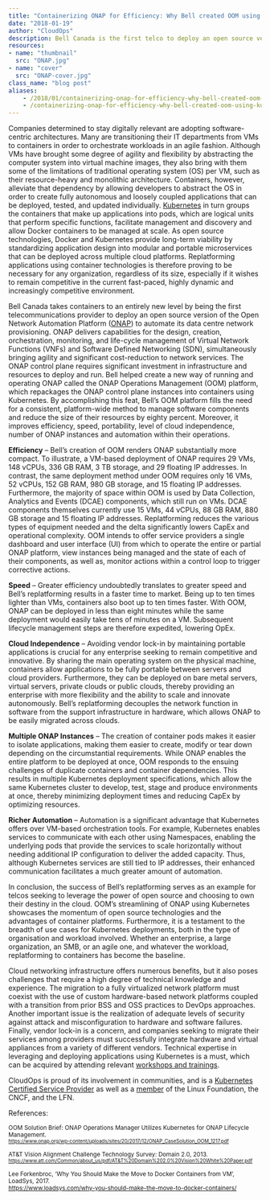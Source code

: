 ```yaml
---
title: "Containerizing ONAP for Efficiency: Why Bell created OOM using Kubernetes"
date: "2018-01-19"
author: "CloudOps"
description: Bell Canada is the first telco to deploy an open source version of ONAP to automate its data centre network provisioning.
resources:
- name: "thumbnail"
  src: "ONAP.jpg"
- name: "cover"
  src: "ONAP-cover.jpg"
class_name: "blog post"
aliases:
    - /2018/01/containerizing-onap-for-efficiency-why-bell-created-oom-using-kubernetes/
    - /containerizing-onap-for-efficiency-why-bell-created-oom-using-kubernetes/
---
```


<p>Companies determined to stay digitally relevant are adopting software-centric architectures. Many are transitioning their IT departments from VMs to containers in order to orchestrate workloads in an agile fashion. Although VMs have brought some degree of agility and flexibility by abstracting the computer system into virtual machine images, they also bring with them some of the limitations of traditional operating system (OS) per VM, such as their resource-heavy and monolithic architecture. Containers, however, alleviate that dependency by allowing developers to abstract the OS in order to create fully autonomous and loosely coupled applications that can be deployed, tested, and updated individually. <a href="https://www.cloudops.com/2018/01/lost-at-sea-navigating-the-complexities-of-kubernetes/" target="_blank">Kubernetes</a> in turn groups the containers that make up applications into pods, which are logical units that perform specific functions, facilitate management and discovery and allow Docker containers to be managed at scale. As open source technologies, Docker and Kubernetes provide long-term viability by standardizing application design into modular and portable microservices that can be deployed across multiple cloud platforms. Replatforming applications using container technologies is therefore proving to be necessary for any organization, regardless of its size, especially if it wishes to remain competitive in the current fast-paced, highly dynamic and increasingly competitive environment.</p><p>Bell Canada takes containers to an entirely new level by being the first telecommunications provider to deploy an open source version of the Open Network Automation Platform (<a href="https://www.onap.org/" target="_blank">ONAP</a>) to automate its data centre network provisioning. ONAP delivers capabilities for the design, creation, orchestration, monitoring, and life-cycle management of Virtual Network Functions (VNFs) and Software Defined Networking (SDN), simultaneously bringing agility and significant cost-reduction to network services. The ONAP control plane requires significant investment in infrastructure and resources to deploy and run. Bell helped create a new way of running and operating ONAP called the ONAP Operations Management (OOM) platform, which repackages the ONAP control plane instances into containers using Kubernetes. By accomplishing this feat, Bell’s OOM platform fills the need for a consistent, platform-wide method to manage software components and reduce the size of their resources by eighty percent. Moreover, it improves efficiency, speed, portability, level of cloud independence, number of ONAP instances and automation within their operations.</p><p><strong>Efficiency</strong> – Bell’s creation of OOM renders ONAP substantially more compact. To illustrate, a VM-based deployment of ONAP requires 29 VMs, 148 vCPUs, 336 GB RAM, 3 TB storage, and 29 floating IP addresses. In contrast, the same deployment method under OOM requires only 16 VMs, 52 vCPUs, 152 GB RAM, 980 GB storage, and 15 floating IP addresses. Furthermore, the majority of space within OOM is used by Data Collection, Analytics and Events (DCAE) components, which still run on VMs. DCAE components themselves currently use 15 VMs, 44 vCPUs, 88 GB RAM, 880 GB storage and 15 floating IP addresses. Replatforming reduces the various types of equipment needed and the delta significantly lowers CapEx and operational complexity. OOM intends to offer service providers a single dashboard and user interface (UI) from which to operate the entire or partial ONAP platform, view instances being managed and the state of each of their components, as well as, monitor actions within a control loop to trigger corrective actions.</p><p><strong>Speed</strong> – Greater efficiency undoubtedly translates to greater speed and Bell’s replatforming results in a faster time to market. Being up to ten times lighter than VMs, containers also boot up to ten times faster. With OOM, ONAP can be deployed in less than eight minutes while the same deployment would easily take tens of minutes on a VM. Subsequent lifecycle management steps are therefore expedited, lowering OpEx.</p><p><strong>Cloud Independence</strong> – Avoiding vendor lock-in by maintaining portable applications is crucial for any enterprise seeking to remain competitive and innovative. By sharing the main operating system on the physical machine, containers allow applications to be fully portable between servers and cloud providers. Furthermore, they can be deployed on bare metal servers, virtual servers, private clouds or public clouds, thereby providing an enterprise with more flexibility and the ability to scale and innovate autonomously. Bell’s replatforming decouples the network function in software from the support infrastructure in hardware, which allows ONAP to be easily migrated across clouds.</p><p><strong>Multiple ONAP Instances</strong> – The creation of container pods makes it easier to isolate applications, making them easier to create, modify or tear down depending on the circumstantial requirements. While ONAP enables the entire platform to be deployed at once, OOM responds to the ensuing challenges of duplicate containers and container dependencies. This results in multiple Kubernetes deployment specifications, which allow the same Kubernetes cluster to develop, test, stage and produce environments at once, thereby minimizing deployment times and reducing CapEx by optimizing resources.</p><p><strong>Richer Automation</strong> – Automation is a significant advantage that Kubernetes offers over VM-based orchestration tools. For example, Kubernetes enables services to communicate with each other using Namespaces, enabling the underlying pods that provide the services to scale horizontally without needing additional IP configuration to deliver the added capacity. Thus, although Kubernetes services are still tied to IP addresses, their enhanced communication facilitates a much greater amount of automation.</p><p>In conclusion, the success of Bell’s replatforming serves as an example for telcos seeking to leverage the power of open source and choosing to own their destiny in the cloud. OOM’s streamlining of ONAP using Kubernetes showcases the momentum of open source technologies and the advantages of container platforms. Furthermore, it is a testament to the breadth of use cases for Kubernetes deployments, both in the type of organisation and workload involved. Whether an enterprise, a large organization, an SMB, or an agile one, and whatever the workload, replatforming to containers has become the baseline.</p><p>Cloud networking infrastructure offers numerous benefits, but it also poses challenges that require a high degree of technical knowledge and experience. The migration to a fully virtualized network platform must coexist with the use of custom hardware-based network platforms coupled with a transition from prior BSS and OSS practices to DevOps approaches. Another  important issue is the realization of adequate levels of security against attack and misconfiguration to hardware and software failures. Finally, vendor lock-in is a concern, and companies seeking to migrate their services among providers must successfully integrate hardware and virtual appliances from a variety of different vendors. Technical expertise in leveraging and deploying applications using Kubernetes is a must, which can be acquired by attending relevant <a href="/calendar/" target="_blank">workshops and trainings</a>.</p><p>CloudOps is proud of its involvement in communities, and is a <a href="/cloudops-is-a-kubernetes-certified-service-provider/" target="_blank">Kubernetes Certified Service Provider</a> as well as a <a href="/cloudops-is-a-member-of-the-linux-foundation-the-lfn-and-the-cncf/" target="_blank">member</a> of the Linux Foundation, the CNCF, and the LFN.</p>
<p>References:</p>

<p><small>OOM Solution Brief: ONAP Operations Manager Utilizes Kubernetes for ONAP Lifecycle Management.<br> <small><a href="https://www.onap.org/wp-content/uploads/sites/20/2017/12/ONAP_CaseSolution_OOM_1217.pdf" target="_blank">https://www.onap.org/wp-content/uploads/sites/20/2017/12/ONAP_CaseSolution_OOM_1217.pdf</a></small></small></p>

<p><small>AT&amp;T Vision Alignment Challenge Technology Survey: Domain 2.0, 2013.<br> 
<small><a href="https://www.att.com/Common/about_us/pdf/AT&amp;T%20Domain%202.0%20Vision%20White%20Paper.pdf" target="_blank">https://www.att.com/Common/about_us/pdf/AT&amp;T%20Domain%202.0%20Vision%20White%20Paper.pdf</a></small></small></p>
<p><small>Lee Forkenbroc, ‘Why You Should Make the Move to Docker Containers from VM’, LoadSys, 2017.<br> <a href="https://www.loadsys.com/why-you-should-make-the-move-to-docker-containers/" target="_blank">https://www.loadsys.com/why-you-should-make-the-move-to-docker-containers/</a></small></p>